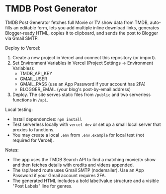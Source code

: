 # TMDB Post Generator

TMDB Post Generator fetches full Movie or TV show data from TMDB, auto-fills an editable form, lets you add multiple inline download links, generates Blogger-ready HTML, copies it to clipboard, and sends the post to Blogger via Gmail SMTP.

Deploy to Vercel:
1. Create a new project in Vercel and connect this repository (or import).
2. Set Environment Variables in Vercel (Project Settings -> Environment Variables):
   - TMDB_API_KEY
   - GMAIL_USER
   - GMAIL_PASS (use an App Password if your account has 2FA)
   - BLOGGER_EMAIL (your blog's post-by-email address)
3. Deploy. The site serves static files from `/public` and two serverless functions in `/api`.

Local testing:
- Install dependencies: `npm install`
- Test serverless locally with `vercel dev` or set up a small local server that proxies to functions.
- You may create a local `.env` from `.env.example` for local test (not required for Vercel).

Notes:
- The app uses the TMDB Search API to find a matching movie/tv show and then fetches details with credits and videos appended.
- The /api/send route uses Gmail SMTP (nodemailer). Use an App Password if your Gmail account requires 2FA.
- The generated HTML includes a bold label/value structure and a visible "Post Labels" line for genres.